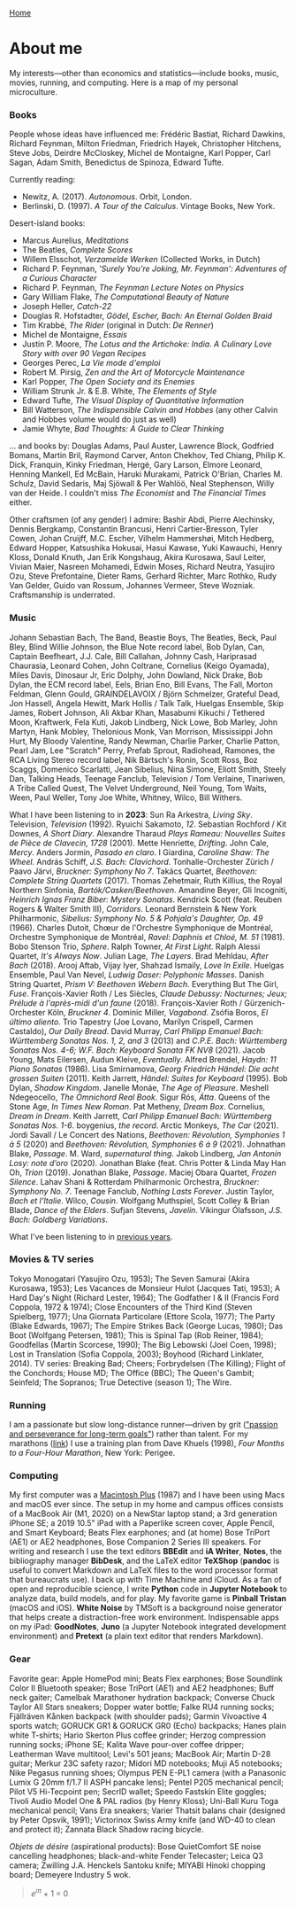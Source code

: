 [Home](index.html)

# About me
My interests&mdash;other than economics and statistics&mdash;include books, music, movies, running, and computing. Here is a map of my personal microculture. 

### Books
People whose ideas have influenced me: Fr&eacute;d&eacute;ric Bastiat, Richard Dawkins, Richard Feynman, Milton Friedman, Friedrich Hayek, Christopher Hitchens, Steve Jobs, Deirdre McCloskey, Michel de Montaigne, Karl Popper, Carl Sagan, Adam Smith, Benedictus de Spinoza, Edward Tufte.

Currently reading: 
* Newitz, A. (2017). *Autonomous*. Orbit, London.
* Berlinski, D. (1997). *A Tour of the Calculus*. Vintage Books, New York.

Desert-island books:
* Marcus Aurelius, *Meditations*
* The Beatles, *Complete Scores* 
* Willem Elsschot, *Verzamelde Werken* (Collected Works, in Dutch)
* Richard P. Feynman, *'Surely You're Joking, Mr. Feynman': Adventures of a Curious Character*
* Richard P. Feynman, *The Feynman Lecture Notes on Physics*
* Gary William Flake, *The Computational Beauty of Nature*
* Joseph Heller, *Catch-22*
* Douglas R. Hofstadter, *G&ouml;del, Escher, Bach: An Eternal Golden Braid*
* Tim Krabb&eacute;, *The Rider* (original in Dutch: *De Renner*)
* Michel de Montaigne, *Essais*
* Justin P. Moore, *The Lotus and the Artichoke: India. A Culinary Love Story with over 90 Vegan Recipes*
* Georges Perec, *La Vie mode d'emploi* <!-- (according to Donald Knuth "perhaps the greatest 20th century novel") -->
* Robert M. Pirsig, *Zen and the Art of Motorcycle Maintenance*
* Karl Popper, *The Open Society and its Enemies*
* William Strunk Jr. &amp; E.B. White, *The Elements of Style*
* Edward Tufte, *The Visual Display of Quantitative Information*
* Bill Watterson, *The Indispensible Calvin and Hobbes* (any other Calvin and Hobbes volume would do just as well)
* Jamie Whyte, *Bad Thoughts: A Guide to Clear Thinking* 

&hellip; and books by: Douglas Adams, Paul Auster, Lawrence Block, Godfried Bomans, Martin Bril, Raymond Carver, Anton Chekhov, Ted Chiang, Philip K. Dick, Franquin, Kinky Friedman, Herg&eacute;, Gary Larson, Elmore Leonard, Henning Mankell, Ed McBain, Haruki Murakami, Patrick O'Brian, Charles M. Schulz, David Sedaris, Maj Sj&ouml;wall &amp; Per Wahl&ouml;&ouml;, Neal Stephenson, Willy van der Heide. I couldn't miss *The Economist* and *The Financial Times* either.

Other craftsmen (of any gender) I admire: Bashir Abdi, Pierre Alechinsky, Dennis Bergkamp, Constantin Brancusi, Henri Cartier-Bresson, Tyler Cowen, Johan Cruijff, M.C. Escher, Vilhelm Hammersh&oslash;i, Mitch Hedberg, Edward Hopper, Katsushika Hokusai, Hasui Kawase, Yuki Kawauchi, Henry Kloss, Donald Knuth, Jan Erik Kongshaug, Akira Kurosawa, Saul Leiter, Vivian Maier, Nasreen Mohamedi, Edwin Moses, Richard Neutra, Yasujiro Ozu, Steve Prefontaine, Dieter Rams, Gerhard Richter, Marc Rothko, Rudy Van Gelder, Guido van Rossum, Johannes Vermeer, Steve Wozniak. Craftsmanship is underrated.

### Music

Johann Sebastian Bach, The Band, Beastie Boys, The Beatles, Beck, Paul Bley, Blind Willie Johnson, the Blue Note record label, Bob Dylan, Can, Captain Beefheart, J.J. Cale, Bill Callahan, Johnny Cash, Hariprasad Chaurasia, Leonard Cohen, John Coltrane, Cornelius (Keigo Oyamada), Miles Davis, Dinosaur Jr, Eric Dolphy, John Dowland, Nick Drake, Bob Dylan, the ECM record label, Eels, Brian Eno, Bill Evans, The Fall, Morton Feldman, Glenn Gould, GRAINDELAVOIX / Bj&ouml;rn Schmelzer, Grateful Dead, Jon Hassell, Angela Hewitt, Mark Hollis / Talk Talk, Huelgas Ensemble, Skip James, Robert Johnson, Ali Akbar Khan, Masabumi Kikuchi / Tethered Moon, Kraftwerk, Fela Kuti, Jakob Lindberg, Nick Lowe, Bob Marley, John Martyn, Hank Mobley, Thelonious Monk, Van Morrison, Mississippi John Hurt, My Bloody Valentine, Randy Newman, Charlie Parker, Charlie Patton, Pearl Jam, Lee "Scratch" Perry, Prefab Sprout, Radiohead, Ramones, the RCA Living Stereo record label, Nik B&auml;rtsch's Ronin, Scott Ross, Boz Scaggs, Domenico Scarlatti, Jean Sibelius, Nina Simone, Eliott Smith, Steely Dan, Talking Heads, Teenage Fanclub, Television / Tom Verlaine, Tinariwen, A Tribe Called Quest, The Velvet Underground, Neil Young, Tom Waits, Ween, Paul Weller, Tony Joe White, Whitney, Wilco, Bill Withers. 

What I have been listening to in **2023**: Sun Ra Arkestra, *Living Sky*. Television, *Television* (1992). Ryuichi Sakamoto, *12*. Sebastian Rochford / Kit Downes, *A Short Diary*. Alexandre Tharaud *Plays Rameau: Nouvelles Suites de Pi&egrave;ce de Clavecin, 1728* (2001). Mette Henriette, *Drifting*. John Cale, *Mercy*. Anders Jormin, *Pasado en claro*. I Giardina, *Caroline Shaw: The Wheel*. Andr&aacute;s Schiff, *J.S. Bach: Clavichord*. Tonhalle-Orchester Z&uuml;rich / Paavo J&auml;rvi, *Bruckner: Symphony No 7*. Tak&aacute;cs Quartet, *Beethoven: Complete String Quartets* (2017). Thomas Zehetmair, Ruth Killius, the Royal Northern Sinfonia,  *Bart&oacute;k/Casken/Beethoven*. Amandine Beyer, Gli Incogniti, *Heinrich Ignas Franz Biber: Mystery Sonatas*. Kendrick Scott (feat. Reuben Rogers &amp; Walter Smith III), *Corridors*. Leonard Bernstein &amp; New York Philharmonic, *Sibelius: Symphony No. 5 &amp; Pohjala's Daughter, Op. 49* (1966). Charles Dutoit, Ch&oelig;ur de l'Orchestre Symphonique de Montr&eacute;al, Orchestre Symphonique de Montr&eacute;al, *Ravel: Daphnis et Chlo&eacute;, M. 51* (1981). Bobo Stenson Trio, *Sphere*. Ralph Towner, *At First Light*. Ralph Alessi Quartet, *It's Always Now*. Julian Lage, *The Layers*. Brad Mehldau, *After Bach* (2018). Arooj Aftab, Vijay Iyer, Shahzad Ismaily, *Love In Exile*. Huelgas Ensemble, Paul Van Nevel, *Ludwig Daser: Polyphonic Masses*. Danish String Quartet, *Prism V: Beethoven Webern Bach*. Everything But The Girl, *Fuse*. Fran&ccedil;ois-Xavier Roth / Les Si&egrave;cles, *Claude Debussy: Nocturnes; Jeux; Pr&eacute;lude &agrave; l'apr&egrave;s-midi d'un faune* (2018). Fran&ccedil;ois-Xavier Roth / G&uuml;rzenich-Orchester K&ouml;ln, *Bruckner 4*. Dominic Miller, *Vagabond*. Zs&oacute;fia Boros, *El &uacute;ltimo aliento*. Trio Tapestry (Joe Lovano, Marilyn Crispell, Carmen Castaldo), *Our Daily Bread*. David Murray, *Carl Philipp Emanuel Bach: W&uuml;rttemberg Sonatas Nos. 1, 2, and 3* (2013) and *C.P.E. Bach: W&uuml;rttemberg Sonatas Nos. 4-6; W.F. Bach: Keyboard Sonata FK NV8* (2021). Jacob Young, Mats Eilersen, Audun Kleive, *Eventually*. Alfred Brendel, *Haydn: 11 Piano Sonatas* (1986). Lisa Smirnamova, *Georg Friedrich H&auml;ndel: Die acht grossen Suiten* (2011). Keith Jarrett, *H&auml;ndel: Suites for Keyboard* (1995). Bob Dylan, *Shadow Kingdom*. Janelle Mon&aacute;e, *The Age of Pleasure*.  Meshell Ndegeocello, *The Omnichord Real Book*. Sigur R&oacute;s, *&Aacute;tta*. Queens of the Stone Age, *In Times New Roman*. Pat Metheny, *Dream Box*. Cornelius, *Dream in Dream*. Keith Jarrett, *Carl Philipp Emanuel Bach: W&uuml;rttemberg Sonatas Nos. 1-6*. boygenius, *the record*. Arctic Monkeys, *The Car* (2021). Jordi Savall / Le Concert des Nations, *Beethoven: R&eacute;volution, Symphonies 1 &agrave; 5* (2020) and *Beethoven: R&eacute;volution, Symphonies 6 &agrave; 9* (2021). Johnathan Blake, *Passage*. M. Ward, *supernatural thing*. Jakob Lindberg, *Jan Anton&iacute;n Losy: note d’oro* (2020). Jonathan Blake (feat. Chris Potter &amp; Linda May Han Oh, *Trion* (2019). Jonathan Blake, *Passage*. Maciej Obara Quartet, *Frozen Silence*. Lahav Shani &amp; Rotterdam Philharmonic Orchestra, *Bruckner: Symphony No. 7*. Teenage Fanclub, *Nothing Lasts Forever*.  Justin Taylor, *Bach et l'Italie*. Wilco, *Cousin*. Wolfgang Muthspiel, Scott Colley &amp; Brian Blade, *Dance of the Elders*. Sufjan Stevens, *Javelin*. V&iacute;kingur &Oacute;lafsson, *J.S. Bach: Goldberg Variations*.

What I've been listening to in [previous years](what-i-have-been-listening-to.html).

### Movies &amp; TV series

Tokyo Monogatari (Yasujiro Ozu, 1953); The Seven Samurai (Akira Kurosawa, 1953); Les Vacances de Monsieur Hulot (Jacques Tati, 1953); A Hard Day's Night (Richard Lester, 1964); The Godfather I &amp; II (Francis Ford Coppola, 1972 &amp; 1974); Close Encounters of the Third Kind (Steven Spielberg, 1977); Una Giornata Particolare (Ettore Scola, 1977); The Party (Blake Edwards, 1967); The Empire Strikes Back (George Lucas, 1980); Das Boot (Wolfgang Petersen, 1981); This is Spinal Tap (Rob Reiner, 1984); Goodfellas (Martin Scorcese, 1990); The Big Lebowski (Joel Coen, 1998); Lost in Translation (Sofia Coppola, 2003); Boyhood (Richard Linklater, 2014). TV series: Breaking Bad; Cheers; Forbrydelsen (The Killing); Flight of the Conchords; House MD; The Office (BBC); The Queen's Gambit; Seinfeld; The Sopranos; True Detective (season 1); The Wire.

### Running

I am a passionate but slow long-distance runner&mdash;driven by grit (["passion and perseverance for long-term goals"](https://www.amazon.de/-/en/Angela-Duckworth/dp/1785040200/)) rather than talent. For my marathons ([link](marathon.html)) I use a training plan from Dave Khuels (1998), *Four Months to a Four-Hour Marathon*, New York: Perigee.

### Computing

My first computer was a [Macintosh Plus](https://everymac.com/systems/apple/mac_classic/specs/mac_plus.html) (1987) and I have been using Macs and macOS ever since. The setup in my home and campus offices consists of a MacBook Air (M1, 2020) on a NewStar laptop stand; a 3rd generation iPhone SE; a 2019 10.5" iPad with a Paperlike screen cover, Apple Pencil, and Smart Keyboard; Beats Flex earphones; and (at home) Bose TriPort (AE1) or AE2 headphones, Bose Companion 2 Series III speakers. For writing and research I use the text editors **BBEdit** and **iA Writer**, **Notes**, the bibliography manager **BibDesk**, and the LaTeX editor **TeXShop** (**pandoc** is useful to convert Markdown and LaTeX files to the word processor format that bureaucrats use). I back up with Time Machine and iCloud. As a fan of open and reproducible science, I write **Python** code in **Jupyter Notebook** to analyze data, build models, and for play. My favorite game is **Pinball Tristan** (macOS and iOS). **White Noise** by TMSoft is a background noise generator that helps create a distraction-free work environment. Indispensable apps on my iPad: **GoodNotes**, **Juno** (a Jupyter Notebook integrated development environment) and **Pretext** (a plain text editor that renders Markdown). 
<!-- I moved away from Mathematica for reasons explained [here](https://paulromer.net/jupyter-mathematica-and-the-future-of-the-research-paper) and [here](https://www.theatlantic.com/science/archive/2018/04/the-scientific-paper-is-obsolete/556676). **Wolfram|Alpha** is a useful knowledge engine, on the [web](wolframalpha.com) or as a smartphone app.  // the original Harman Kardon Soundsticks 2.1 speaker system.  GoodNotes is a fine notetaking app for the iPad.  **SuperDuper!**  no longer works in MacOS 11 Big Sur. **Chess.com** and **tChess** are excellent iOS chess apps.  **Chill** by David Cheng is a minimalistic ... iA Writer is a minimalist plaintext editor that's great for distraction-free writing; it supports Markdown and has lots of other neat features. With some tweaks &mdash;set font to 11 pt Menlo, hide toolbar and Inspectors, use full screen mode&mdash; **Pages** too can be turned into a clutter-free text editor. My late-2011 MacBook Pro running Ubuntu (a Linux distribution) is still fast enough to get serious work done.  (a bit of **R**, too) -->

### Gear

Favorite gear: Apple HomePod mini; Beats Flex earphones; Bose Soundlink Color II Bluetooth speaker; Bose TriPort (AE1) and AE2 headphones; Buff neck gaiter; Camelbak Marathoner hydration backpack; Converse Chuck Taylor All Stars sneakers; Dopper water bottle; Falke RU4 running socks; Fj&auml;llr&auml;ven K&aring;nken backpack (with shoulder pads); Garmin V&iacute;voactive 4 sports watch; GORUCK GR1 &amp; GORUCK GR0 (Echo) backpacks; Hanes plain white T-shirts; Hario Skerton Plus coffee grinder;  Herzog compression running socks; iPhone SE; Kalita Wave pour-over coffee dripper; Leatherman Wave multitool; Levi's 501 jeans; MacBook Air; Martin D-28 guitar; Merkur 23C safety razor; Midori MD notebooks; Muji A5 notebooks; Nike Pegasus running shoes; Olympus PEN E-PL1 camera (with a Panasonic Lumix G 20mm f/1.7 II ASPH pancake lens); Pentel P205 mechanical pencil; Pilot V5 Hi-Tecpoint pen; SecrID wallet; Speedo Fastskin Elite goggles; Tivoli Audio Model One &amp; PAL radios (by Henry Kloss); Uni-Ball Kuru Toga mechanical pencil; Vans Era sneakers; Varier Thatsit balans chair (designed by Peter Opsvik, 1991); Victorinox Swiss Army knife (and WD-40 to clean and protect it); Zannata Black Shadow racing bicycle. 

*Objets de d&eacute;sire* (aspirational products): Bose QuietComfort SE noise cancelling headphones; black-and-white Fender Telecaster; Leica Q3 camera; Zwilling J.A. Henckels Santoku knife; MIYABI Hinoki chopping board; Demeyere Industry 5 wok.
<!-- Atoms Model 000 sneakers; GreenPan wok;  Fenix E12 V2.0 flashlight (was stolen in a burglary); Harman Kardon Soundsticks 2.1 speaker system;; the red 1990/1991 Saab 900 from *Drive My Car* -->

> *e*<sup>*i&#960;*</sup> + 1 = 0 
<!--  does not work:  $ e^{i\pi} + 1 = 0 $ -->
     